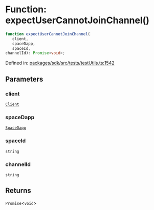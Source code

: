 # Function: expectUserCannotJoinChannel()

```ts
function expectUserCannotJoinChannel(
   client, 
   spaceDapp, 
   spaceId, 
channelId): Promise<void>;
```

Defined in: [packages/sdk/src/tests/testUtils.ts:1542](https://github.com/towns-protocol/towns/blob/0db1fd0ac7258e8db8cedfb6183e8eade8284fa1/packages/sdk/src/tests/testUtils.ts#L1542)

## Parameters

### client

[`Client`](../classes/Client.md)

### spaceDapp

[`SpaceDapp`](../../Towns-Protocol-Web3/classes/SpaceDapp.md)

### spaceId

`string`

### channelId

`string`

## Returns

`Promise`\<`void`\>
